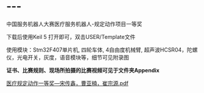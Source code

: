 # ---
中国服务机器人大赛医疗服务机器人-规定动作项目一等奖

下载后使用Keil 5 打开即可，双击USER/Template文件

使用模块：Stm32F407单片机, 四轮车体, 4自由度机械臂, 超声波HCSR04，陀螺仪，光电开关，灰度，语音模块等，细节可见附录图

**证书、比赛规则、现场所拍摄的比赛视频可见于文件夹Appendix**

[医疗规定动作一等奖—宋传鑫，曹亚楠，崔宗源.pdf](https://github.com/ChuanxinSong/---/files/12137595/default.pdf)

